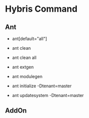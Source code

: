 # Hybris Command

## Ant

* ant[default="all"]
* ant clean
* ant clean all

* ant extgen
* ant modulegen
* ant initialize -Dtenant=master
* ant updatesystem -Dtenant=master

## AddOn
